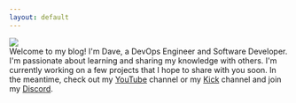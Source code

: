 ```yaml
---
layout: default
---
```


<div class="content-wrapper">
    <div class="hero-wrapper">
        <div class="hero">
            <img src="https://placehold.co/2000x720" />
        </div>
    </div>
    Welcome to my blog! I'm Dave, a DevOps Engineer and Software Developer. I'm passionate about learning and sharing my knowledge with others. I'm currently working on a few projects that I hope to share with you soon. In the meantime, check out my <a href="https://www.youtube.com/@devopsdave" target="_blank">YouTube</a> channel or my <a href="https://kick.com/devopsdave" target="_blank">Kick</a>  channel  and join my <a href="https://discord.gg/BAdpZnkPV2" target="_blank">Discord</a>.
</div>

